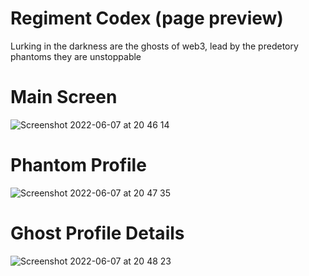 # Regiment Codex (page preview)

Lurking in the darkness are the ghosts of web3, lead by the predetory phantoms they are unstoppable

# Main Screen

![Screenshot 2022-06-07 at 20 46 14](https://user-images.githubusercontent.com/59662912/172469093-fd74626b-4a5e-4e06-b79f-4671b13b8f37.png)

# Phantom Profile

![Screenshot 2022-06-07 at 20 47 35](https://user-images.githubusercontent.com/59662912/172469323-6d464d80-2c77-41a6-a134-fd4c97f53fd4.png)


# Ghost Profile Details

![Screenshot 2022-06-07 at 20 48 23](https://user-images.githubusercontent.com/59662912/172469499-4c96c98e-5929-4f15-b195-35fee3990db5.png)


